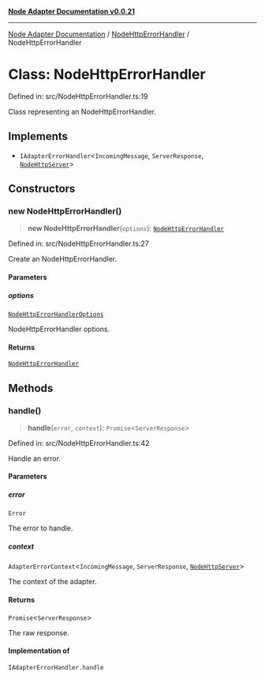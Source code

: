 [**Node Adapter Documentation v0.0.21**](../../README.md)

***

[Node Adapter Documentation](../../modules.md) / [NodeHttpErrorHandler](../README.md) / NodeHttpErrorHandler

# Class: NodeHttpErrorHandler

Defined in: src/NodeHttpErrorHandler.ts:19

Class representing an NodeHttpErrorHandler.

## Implements

- `IAdapterErrorHandler`\<`IncomingMessage`, `ServerResponse`, [`NodeHttpServer`](../../declarations/type-aliases/NodeHttpServer.md)\>

## Constructors

### new NodeHttpErrorHandler()

> **new NodeHttpErrorHandler**(`options`): [`NodeHttpErrorHandler`](NodeHttpErrorHandler.md)

Defined in: src/NodeHttpErrorHandler.ts:27

Create an NodeHttpErrorHandler.

#### Parameters

##### options

[`NodeHttpErrorHandlerOptions`](../interfaces/NodeHttpErrorHandlerOptions.md)

NodeHttpErrorHandler options.

#### Returns

[`NodeHttpErrorHandler`](NodeHttpErrorHandler.md)

## Methods

### handle()

> **handle**(`error`, `context`): `Promise`\<`ServerResponse`\>

Defined in: src/NodeHttpErrorHandler.ts:42

Handle an error.

#### Parameters

##### error

`Error`

The error to handle.

##### context

`AdapterErrorContext`\<`IncomingMessage`, `ServerResponse`, [`NodeHttpServer`](../../declarations/type-aliases/NodeHttpServer.md)\>

The context of the adapter.

#### Returns

`Promise`\<`ServerResponse`\>

The raw response.

#### Implementation of

`IAdapterErrorHandler.handle`
